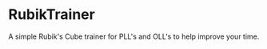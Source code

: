 RubikTrainer
============

A simple Rubik&#39;s Cube trainer for PLL's and OLL's to help improve your time.
